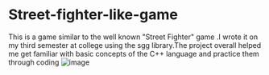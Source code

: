 # Street-fighter-like-game

This is a game similar to the well known "Street Fighter" game .I wrote it on my third semester at college using the sgg library.The project overall helped me get familiar with basic concepts of the C++ language and practice them through coding
![image](https://user-images.githubusercontent.com/72051251/196504667-dc8b9492-0c96-4c01-a22c-8ff2a842aa86.png)
